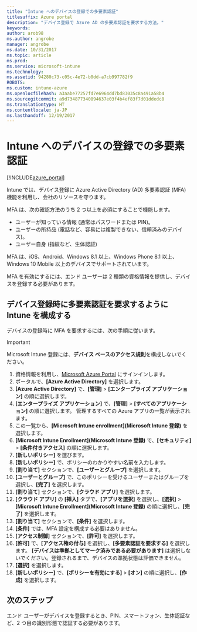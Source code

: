 ```yaml
---
title: "Intune へのデバイスの登録での多要素認証"
titlesuffix: Azure portal
description: "デバイス登録で Azure AD の多要素認証を要求する方法。"
keywords: 
author: arob98
ms.author: angrobe
manager: angrobe
ms.date: 10/31/2017
ms.topic: article
ms.prod: 
ms.service: microsoft-intune
ms.technology: 
ms.assetid: 94280c73-c05c-4e72-b0dd-a7cb997782f9
ROBOTS: 
ms.custom: intune-azure
ms.openlocfilehash: a3aabe77257fd7e6964dd7bd83035c8a491a58b4
ms.sourcegitcommit: a9d734877340894637e03f4b4ef83f7d01ddedc8
ms.translationtype: HT
ms.contentlocale: ja-JP
ms.lasthandoff: 12/19/2017
---
```

# <a name="multi-factor-authentication-for-intune-device-enrollments"></a>Intune へのデバイスの登録での多要素認証

[!INCLUDE[azure_portal](./includes/azure_portal.md)]

Intune では、デバイス登録に Azure Active Directory (AD) 多要素認証 (MFA) 機能を利用し、会社のリソースを守ります。

MFA は、次の確認方法のうち 2 つ以上を必須にすることで機能します。

- ユーザーが知っている情報 (通常はパスワードまたは PIN)。
- ユーザーの所持品 (電話など、容易には複製できない、信頼済みのデバイス)。
- ユーザー自身 (指紋など、生体認証)

MFA は、iOS、Android、Windows 8.1 以上、Windows Phone 8.1 以上、Windows 10 Mobile 以上のデバイスでサポートされています。

MFA を有効にするには、エンド ユーザーは 2 種類の資格情報を提供し、デバイスを登録する必要があります。

## <a name="configure-intune-to-require-multi-factor-authentication-at-device-enrollment"></a>デバイス登録時に多要素認証を要求するように Intune を構成する

デバイスの登録時に MFA を要求するには、次の手順に従います。

>[!Important]
>Microsoft Intune 登録には、**デバイス ベースのアクセス規則**を構成しないでください。

1. 資格情報を利用し、[Microsoft Azure Portal](https://portal.azure.com) にサインインします。
2. ポータルで、**[Azure Active Directory]** を選択します。
2. **[Azure Active Directory]** で、**[管理]** > **[エンタープライズ アプリケーション]** の順に選択します。
3. **[エンタープライズ アプリケーション]** で、**[管理]** > **[すべてのアプリケーション]** の順に選択します。 管理するすべての Azure アプリの一覧が表示されます。
3. この一覧から、**[Microsoft Intune enrollment]\(Microsoft Intune 登録\)** を選択します。
4. **[Microsoft Intune Enrollment]\(Microsoft Intune 登録\)** で、**[セキュリティ]** > **[条件付きアクセス]** の順に選択します。
5. **[新しいポリシー]** を選びます。
6. **[新しいポリシー]** で、ポリシーのわかりやすい名前を入力します。
7. **[割り当て]** セクションで、**[ユーザーとグループ]** を選択します。
8. **[ユーザーとグループ]** で、このポリシーを受けるユーザーまたはグループを選択し、**[完了]** を選択します。
9. **[割り当て]** セクションで、**[クラウド アプリ]** を選択します。
10. **[クラウド アプリ]** の **[挿入]** タブで、**[アプリを選択]** を選択し、**[選択]** > **[Microsoft Intune Enrollment]\(Microsoft Intune 登録\)** の順に選択し、**[完了]** を選択します。
11. **[割り当て]** セクションで、**[条件]** を選択します。
12. **[条件]** では、MFA 設定を構成する必要はありません。
13. **[アクセス制御]** セクションで、**[許可]** を選択します。
14. **[許可]** で、**[アクセス権の付与]** を選択し、**[多要素認証を要求する]** を選択します。
    **[デバイスは準拠としてマーク済みである必要があります]** は選択しないでください。登録されるまで、デバイスの準拠状態は評価できません。
15. **[選択]** を選択します。
16. **[新しいポリシー]** で、**[ポリシーを有効にする]** > **[オン]** の順に選択し、**[作成]** を選択します。



## <a name="next-steps"></a>次のステップ

エンド ユーザーがデバイスを登録するとき、PIN、スマートフォン、生体認証など、2 つ目の識別形態で認証する必要があります。
